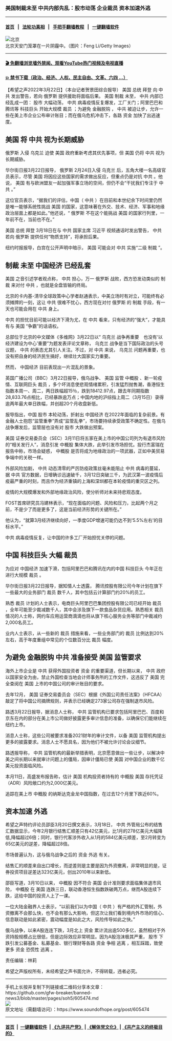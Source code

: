 ### 美国制裁未至 中共内部先乱：股市动荡 企业裁员 资本加速外逃
------------------------

#### [首页](https://github.com/gfw-breaker/banned-news3/blob/master/README.md) &nbsp;&nbsp;|&nbsp;&nbsp; [法轮功真相](https://github.com/begood0513/basic/blob/master/README.md)  &nbsp;&nbsp;|&nbsp;&nbsp; [手把手翻墙教程](https://github.com/gfw-breaker/guides/wiki)  &nbsp;&nbsp;|&nbsp;&nbsp; [一键翻墙软件](https://github.com/gfw-breaker/nogfw/blob/master/README.md)  



<div><img alt="北京" src="https://img.soundofhope.org/2022-03/gettyimages-475053679-1647987878268.jpg"/>
<br/><figcaption class="caption">
 北京天安门笼罩在一片阴霾中。（图片：Feng Li/Getty Images）
</figcaption></div><hr/>

#### [ 🎬  免翻墙浏览墙外禁闻、观看YouTube热门视频及电视直播](https://github.com/gfw-breaker/HelloWorld)

#### [ 💥  禁书下载（政治、经济、人权、民主自由、文革、六四 ...）](https://github.com/gfw-breaker/books/blob/master/README.md)

<div><div class="Content__Wrapper sc-1bvya0-0 grZQxZ">
 <p class="meta-top">
  <span class="meta">
   【希望之声2022年3月22日】（本台记者贺景田综合报导）
  </span>
  <ok href="/term/1045">
   美国
  </ok>
  总统
  <ok href="/term/3365">
   拜登
  </ok>
  向
  <ok href="/term/1059">
   中共
  </ok>
  发出警告，若向
  <ok href="/term/1150">
   俄罗斯
  </ok>
  提供援助将面临后果。
  <ok href="/term/1045">
   美国
  </ok>
  <ok href="/term/8213">
   制裁
  </ok>
  未至，
  <ok href="/term/1059">
   中共
  </ok>
  内部已经乱成一团：
  <ok href="/term/9601">
   股市
  </ok>
  大幅动荡，
  <ok href="/term/1059">
   中共
  </ok>
  病毒疫情反复爆发，工厂关门；阿里巴巴和腾讯等
  <ok href="/term/87552">
   科技巨头
  </ok>
  开始大规模
  <ok href="/term/1416">
   裁员
  </ok>
  ；为避免
  <ok href="/term/294931">
   金融脱钩
  </ok>
  ，
  <ok href="/term/1059">
   中共
  </ok>
  被迫让步，允许一些在美上市企业公布审计账目；而在俄乌危机冲击下，各路
  <ok href="/term/51537">
   资金
  </ok>
  加快了出逃速度。
 </p>
 <h2>
  <strong>
   <ok href="/term/1045">
    美国
   </ok>
   将
   <ok href="/term/1059">
    中共
   </ok>
   视为长期威胁
  </strong>
 </h2>
 <p>
  <ok href="/term/1150">
   俄罗斯
  </ok>
  入侵
  <ok href="/term/5128">
   乌克兰
  </ok>
  迫使
  <ok href="/term/1045">
   美国
  </ok>
  政府重新考虑其优先事项，但
  <ok href="/term/1045">
   美国
  </ok>
  仍将
  <ok href="/term/1059">
   中共
  </ok>
  视为长期威胁。
 </p>
 <p>
  华尔街日报3月22日报导，
  <ok href="/term/1150">
   俄罗斯
  </ok>
  2月24日入侵
  <ok href="/term/5128">
   乌克兰
  </ok>
  后，五角大楼一名高级官员表示，尽管
  <ok href="/term/1045">
   美国
  </ok>
  将因应这些国家的需求做出反应，但重点仍是对抗
  <ok href="/term/1059">
   中共
  </ok>
  。他说，
  <ok href="/term/1045">
   美国
  </ok>
  有与欧洲盟友一起加强军事立场的空间，但仍不会“干扰我们专注于
  <ok href="/term/1059">
   中共
  </ok>
  。”
 </p>
 <p>
  这位官员表示，“据我们的评估，中国（
  <ok href="/term/1059">
   中共
  </ok>
  ）在目前和本世纪余下时间里仍然是唯一能够系统性挑战
  <ok href="/term/1045">
   美国
  </ok>
  的国家，这意味著在外交、技术、经济、军事和地缘政治层面上都是如此。”他还说，“
  <ok href="/term/1150">
   俄罗斯
  </ok>
  不在这个能挑战
  <ok href="/term/1045">
   美国
  </ok>
  的国家行列里，一年前不在，当前也不在。”
 </p>
 <p>
  <ok href="/term/1045">
   美国
  </ok>
  总统
  <ok href="/term/3365">
   拜登
  </ok>
  3月18日在与
  <ok href="/term/1059">
   中共
  </ok>
  国家主席
  <ok href="/term/1063">
   习近平
  </ok>
  视频通话时发出警告，
  <ok href="/term/1059">
   中共
  </ok>
  若向
  <ok href="/term/1150">
   俄罗斯
  </ok>
  提供任何“物质支持”，将承担后果。
 </p>
 <p>
  纽约时报报导，白宫在公开声明中暗示，
  <ok href="/term/1045">
   美国
  </ok>
  可能会对
  <ok href="/term/1059">
   中共
  </ok>
  实施“二级
  <ok href="/term/8213">
   制裁
  </ok>
  ”。
 </p>
 <h2>
  <strong>
   <ok href="/term/8213">
    制裁
   </ok>
   未至
   <ok href="/term/2423">
    中国经济
   </ok>
   已经乱套
  </strong>
 </h2>
 <p>
  <ok href="/term/1045">
   美国
  </ok>
  之音引述学者观点称，
  <ok href="/term/1059">
   中共
  </ok>
  担心，万一
  <ok href="/term/1150">
   俄罗斯
  </ok>
  战败，西方恐发动类似的
  <ok href="/term/8213">
   制裁
  </ok>
  来对付
  <ok href="/term/1059">
   中共
  </ok>
  ，也就是全盘皆输的终局。
 </p>
 <p>
  北京的卡内基-清华全球政策中心学者赵通表示，中美立场时有对立，可能终有必须摊牌的一刻，这让
  <ok href="/term/1059">
   中共
  </ok>
  很难不忧心，西方现在对付
  <ok href="/term/1150">
   俄罗斯
  </ok>
  的
  <ok href="/term/8213">
   制裁
  </ok>
  手段，有一天也可能会用在
  <ok href="/term/1059">
   中共
  </ok>
  身上。
 </p>
 <p>
  <ok href="/term/1059">
   中共
  </ok>
  的担忧目前可能以经济下滑为尤，在
  <ok href="/term/1059">
   中共
  </ok>
  看来，只有经济的“强大”，才能具有与
  <ok href="/term/1045">
   美国
  </ok>
  “争霸”的话语权。
 </p>
 <p>
  总部位于北京的中文媒体《多维网》3月22日以“
  <ok href="/term/5128">
   乌克兰
  </ok>
  战争再重要　也没有‘以经济建设为中心’重要”为题发表评论文章称，
  <ok href="/term/5128">
   乌克兰
  </ok>
  战争是当下国际政治的头号议题，
  <ok href="/term/1059">
   中共
  </ok>
  的表态尤其引人关注。不过，对
  <ok href="/term/1059">
   中共
  </ok>
  来说，
  <ok href="/term/5128">
   乌克兰
  </ok>
  问题再重要，也没有把自身的经济民生搞好，继续壮大国家实力重要。
 </p>
 <p>
  然而，
  <ok href="/term/2423">
   中国经济
  </ok>
  目前表现出一片混乱的景象。
 </p>
 <p>
  英国广播公司（BBC）3月22日报导，俄乌战争、
  <ok href="/term/1045">
   美国
  </ok>
  监管
  <ok href="/term/140952">
   中概股
  </ok>
  、新一轮疫情、互联网巨头
  <ok href="/term/1416">
   裁员
  </ok>
  ，多个坏消息使悲观情绪累积，引发猛烈抛售潮，香港恒生指数本周一、周二，两日跌幅超15％，跌到18412.97点，跟去年同期指数28,833.76点相比，已经暴跌逾万点；中国内地的沪综指上周二（3月15日）录得逾两年最大单日跌幅，并创超20个月收盘新低。
 </p>
 <p>
  报导指出，中国
  <ok href="/term/9601">
   股市
  </ok>
  本轮动荡，折射出
  <ok href="/term/2423">
   中国经济
  </ok>
  在2022年面临的复杂前景。有金融人士抱怨“监管重拳”弄成“监管乱拳”，市场要持续承受政策不确定性。在俄乌战争爆发后，监管层也没有对
  <ok href="/term/9601">
   股市
  </ok>
  大跌做出预案。
 </p>
 <p>
  <ok href="/term/1045">
   美国
  </ok>
  证券交易委员会（SEC）3月11日将五家在美上市的中国公司列为有退市风险的“相关发行人”，消息引发
  <ok href="/term/140952">
   中概股
  </ok>
  集体大跌，此举引发市场担忧。投行杰富瑞在报告中称，市场会疑惑，
  <ok href="/term/140952">
   中概股
  </ok>
  是否将成为地缘政治的一项武器，正如中美贸易争端中的关税一样。
 </p>
 <p>
  外部风险加剧，
  <ok href="/term/1059">
   中共
  </ok>
  动态清零的严厉防疫政策丝毫未能阻止
  <ok href="/term/1059">
   中共
  </ok>
  病毒的蔓延，据
  <ok href="/term/1059">
   中共
  </ok>
  官方数据，日增确诊迅速破千，3月12日突破三千，为武汉第一波疫情后疫最严重的时刻，而且作为经济重镇的上海和深圳都在本轮疫情的重灾区之列。
 </p>
 <p>
  疫情的大规模爆发和外部地缘政治风险，使分析师对未来持悲观态度。
 </p>
 <p>
  FOST首席研究员冯建林表示，“现在面临的问题、风险和压力，比起两个月之前，不是少了而是更多了，这是当前经济形势的关键所在。”
 </p>
 <p>
  他认为，“就算3月经济继续向好，一季度GDP增速可能仍达不到‘5.5%左右’的目标水平。”
 </p>
 <p>
  <ok href="/term/1059">
   中共
  </ok>
  病毒疫情反复，让中国的许多工厂开始担忧关停的问题。
 </p>
 <h2>
  <strong>
   中国
   <ok href="/term/87552">
    科技巨头
   </ok>
   大幅
   <ok href="/term/1416">
    裁员
   </ok>
  </strong>
 </h2>
 <p>
  为应对
  <ok href="/term/2423">
   中国经济
  </ok>
  加速下滑，包括阿里巴巴和腾讯在内的中国
  <ok href="/term/87552">
   科技巨头
  </ok>
  今年正在进行大规模
  <ok href="/term/1416">
   裁员
  </ok>
  。
 </p>
 <p>
  华尔街日报3月22日报导，据知情人士透露， 腾讯控股有限公司今年计划在旗下一些最大的业务部门
  <ok href="/term/1416">
   裁员
  </ok>
  数千人，其中包括云计算部门约20%的员工。
 </p>
 <p>
  熟悉
  <ok href="/term/1416">
   裁员
  </ok>
  计划的人士表示，电商巨头阿里巴巴集团控股有限公司已经开始
  <ok href="/term/1416">
   裁员
  </ok>
  ，全年可能至少裁减数千人，其中会涉及旗下一款食品杂货应用。熟悉相关
  <ok href="/term/1416">
   裁员
  </ok>
  情况的人士称，网约车应用运营商滴滴也将从旗下核心服务业务等部门中裁减约2,000名员工。
 </p>
 <p>
  业内人士表示，从一些新的
  <ok href="/term/1416">
   裁员
  </ok>
  措施来看，一些业务部门的
  <ok href="/term/1416">
   裁员
  </ok>
  比例达到20%左右，高于年度重组中常见的个位数百分比
  <ok href="/term/1416">
   裁员
  </ok>
  幅度。
 </p>
 <h2>
  <strong>
   为避免
   <ok href="/term/294931">
    金融脱钩
   </ok>
   <ok href="/term/1059">
    中共
   </ok>
   准备接受
   <ok href="/term/1045">
    美国
   </ok>
   监管要求
  </strong>
 </h2>
 <p>
  海外上市企业是
  <ok href="/term/1059">
   中共
  </ok>
  获得外国投资者
  <ok href="/term/51537">
   资金
  </ok>
  的重要渠道，但长期以来，
  <ok href="/term/1059">
   中共
  </ok>
  政府以国家安全为由，禁止外国检查当地会计师事务所的工作文件，这违反了
  <ok href="/term/1045">
   美国
  </ok>
  完全查阅在
  <ok href="/term/1045">
   美国
  </ok>
  上市的中国公司的审计账目的要求。
 </p>
 <p>
  去年12月，
  <ok href="/term/1045">
   美国
  </ok>
  证券交易委员会（SEC）根据《外国公司责任法案》（HFCAA）敲定了将中国公司摘牌规则，并表示已经确定273家公司存在强制退市风险。
 </p>
 <p>
  路透3月22日报导，据消息人士称，
  <ok href="/term/1059">
   中共
  </ok>
  监管机构已要求包括阿里巴巴、百度和京东在内的部分在美上市公司做好披露更多审计信息的准备，以确保它们能继续在纽约上市。
 </p>
 <p>
  消息人士称，这些公司被要求准备2021财年的审计文件，以备
  <ok href="/term/1045">
   美国
  </ok>
  监管机构提出更多的披露要求。消息人士不愿具名，因为他们不被允许讨论会议细节。
 </p>
 <p>
  路透报导称，
  <ok href="/term/1059">
   中共
  </ok>
  监管机构的最新举措表明，北京愿意做出一些让步，以解决中美之间长期以来就审计问题上的僵局，因审计僵局已使
  <ok href="/term/1045">
   美国
  </ok>
  对中国企业的数千亿美元投资面临风险。
 </p>
 <p>
  本月11日，高盛发布报告称，估计
  <ok href="/term/1045">
   美国
  </ok>
  机构投资者持有的
  <ok href="/term/140952">
   中概股
  </ok>
  <ok href="/term/1045">
   美国
  </ok>
  存托凭证（ADR）风险敞口约为2,000亿美元。
 </p>
 <p>
  追踪在美上市
  <ok href="/term/140952">
   中概股
  </ok>
  的纳斯达克金龙中国指数，在过去12个月里下跌近60%。
 </p>
 <h2>
  <strong>
   资本加速
   <ok href="/term/12680">
    外逃
   </ok>
  </strong>
 </h2>
 <p>
  希望之声特约评论员邵臣3月20日撰文表示，3月18日，
  <ok href="/term/1059">
   中共
  </ok>
  外管局公布的结售汇数据显示，今年2月银行结售汇顺差只有42亿美元，比1月的278亿美元大幅降低,降幅超过6倍；同时，银行代客涉外收入从1月的584亿美元顺差，至2月转变为65亿美元的逆差，降幅超过8倍。
 </p>
 <p>
  市场普遍认为，这与俄乌战争之后的
  <ok href="/term/51537">
   资金
  </ok>
  <ok href="/term/12680">
   外逃
  </ok>
  有关。
 </p>
 <p>
  结售汇的顺差来自出口增长，而逆差则是主要是因为外资撤离，非常明显的是，证券投资项目逆差达323亿美元，创出2010年以来新低。
 </p>
 <p>
  邵臣写道，3月10日以来，
  <ok href="/term/140952">
   中概股
  </ok>
  因不符合
  <ok href="/term/1045">
   美国
  </ok>
  会计准则要求面临集体退市风险，
  <ok href="/term/140952">
   中概股
  </ok>
  在
  <ok href="/term/1045">
   美国
  </ok>
  连跌三日，联动香港恒生指数跌破两万点，继而A股连续下跌，这给中国的投资人上了一课。
 </p>
 <p>
  一位大陆金融界人士表示，“以前我们以为中国（
  <ok href="/term/1059">
   中共
  </ok>
  ）有严格的外汇管制，外资撤离不会那么快，也不会有那么大影响，但这次让我们看到境内外市场的信心、信息联动是如此紧密，震动幅度是如此之大，风险传导如此之快。”
 </p>
 <p>
  俄乌战争，以来A股连连下跌，3月北上
  <ok href="/term/51537">
   资金
  </ok>
  累计流出逾500多亿，虽然相对于外资持股规模占比很低，但是边际效应非常明显。因为A股泡沫极其严重，
  <ok href="/term/9601">
   股市
  </ok>
  下跌引发公募基金、私募基金、银行理财等各路
  <ok href="/term/51537">
   资金
  </ok>
  争相
  <ok href="/term/12039">
   逃离
  </ok>
  ，相互踩踏，致使更多
  <ok href="/term/51537">
   资金
  </ok>
  恐慌性
  <ok href="/term/12039">
   逃离
  </ok>
  。
 </p>
 <p class="meta-btm">
  责任编辑：林莉
 </p>
 <p class="meta-btm">
  希望之声版权所有，未经希望之声书面允许，不得转载，违者必究。
 </p>
</div>
</div>
<hr/>
手机上长按并复制下列链接或二维码分享本文章：<br/>
https://github.com/gfw-breaker/banned-news3/blob/master/pages/soh5/605474.md <br/>
<a href='https://github.com/gfw-breaker/banned-news3/blob/master/pages/soh5/605474.md'><img src='https://github.com/gfw-breaker/banned-news3/blob/master/pages/soh5/605474.md.png'/></a> <br/>
原文地址（需翻墙访问）：https://www.soundofhope.org/post/605474


------------------------
#### [首页](https://github.com/gfw-breaker/banned-news3/blob/master/README.md) &nbsp;|&nbsp; [一键翻墙软件](https://github.com/gfw-breaker/nogfw/blob/master/README.md) &nbsp;| [《九评共产党》](https://github.com/gfw-breaker/9ping.md/blob/master/README.md#九评之一评共产党是什么) | [《解体党文化》](https://github.com/gfw-breaker/jtdwh.md/blob/master/README.md) | [《共产主义的终极目的》](https://github.com/gfw-breaker/gczydzjmd.md/blob/master/README.md)


<img src='http://gfw-breaker.win/banned-news3/pages/soh5/605474.md' width='0px' height='0px'/>